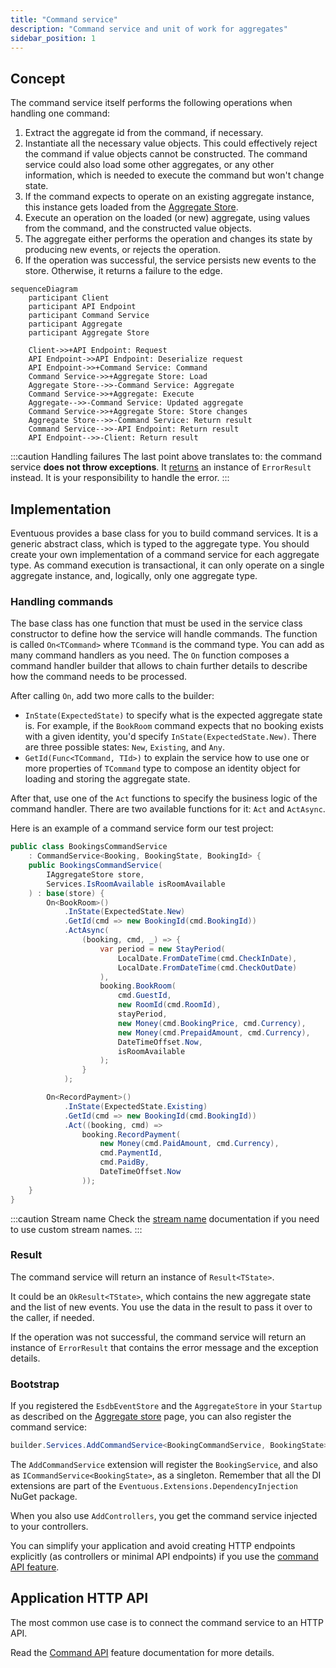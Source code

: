 ```yaml
---
title: "Command service"
description: "Command service and unit of work for aggregates"
sidebar_position: 1
---
```


## Concept

The command service itself performs the following operations when handling one command:
1. Extract the aggregate id from the command, if necessary.
2. Instantiate all the necessary value objects. This could effectively reject the command if value objects cannot be constructed. The command service could also load some other aggregates, or any other information, which is needed to execute the command but won't change state.
3. If the command expects to operate on an existing aggregate instance, this instance gets loaded from the [Aggregate Store](../persistence/aggregate-store).
4. Execute an operation on the loaded (or new) aggregate, using values from the command, and the constructed value objects.
5. The aggregate either performs the operation and changes its state by producing new events, or rejects the operation.
6. If the operation was successful, the service persists new events to the store. Otherwise, it returns a failure to the edge.

```mermaid
sequenceDiagram
    participant Client
    participant API Endpoint
    participant Command Service
    participant Aggregate
    participant Aggregate Store

    Client->>+API Endpoint: Request
    API Endpoint->>API Endpoint: Deserialize request
    API Endpoint->>+Command Service: Command
    Command Service->>+Aggregate Store: Load
    Aggregate Store-->>-Command Service: Aggregate
    Command Service->>+Aggregate: Execute
    Aggregate-->>-Command Service: Updated aggregate
    Command Service->>+Aggregate Store: Store changes
    Aggregate Store-->>-Command Service: Return result
    Command Service-->>-API Endpoint: Return result
    API Endpoint-->>-Client: Return result
```

:::caution Handling failures
The last point above translates to: the command service **does not throw exceptions**. It [returns](#result) an instance of `ErrorResult` instead. It is your responsibility to handle the error.
:::

## Implementation

Eventuous provides a base class for you to build command services. It is a generic abstract class, which is typed to the aggregate type. You should create your own implementation of a command service for each aggregate type. As command execution is transactional, it can only operate on a single aggregate instance, and, logically, only one aggregate type.

### Handling commands

The base class has one function that must be used in the service class constructor to define how the service will handle commands. The function is called `On<TCommand>` where `TCommand` is the command type. You can add as many command handlers as you need. The `On` function composes a command handler builder that allows to chain further details to describe how the command needs to be processed.

After calling `On`, add two more calls to the builder:
* `InState(ExpectedState)` to specify what is the expected aggregate state is. For example, if the `BookRoom` command expects that no booking exists with a given identity, you'd specify `InState(ExpectedState.New)`. There are three possible states: `New`, `Existing`, and `Any`.
* `GetId(Func<TCommand, TId>)` to explain the service how to use one or more properties of `TCommand` type to compose an identity object for loading and storing the aggregate state.

After that, use one of the `Act` functions to specify the business logic of the command handler. There are two available functions for it: `Act` and `ActAsync`.

Here is an example of a command service form our test project:

```csharp title="BookingService.cs"
public class BookingsCommandService 
    : CommandService<Booking, BookingState, BookingId> {
    public BookingsCommandService(
        IAggregateStore store, 
        Services.IsRoomAvailable isRoomAvailable
    ) : base(store) {
        On<BookRoom>()
            .InState(ExpectedState.New)
            .GetId(cmd => new BookingId(cmd.BookingId))
            .ActAsync(
                (booking, cmd, _) => {
                    var period = new StayPeriod(
                        LocalDate.FromDateTime(cmd.CheckInDate), 
                        LocalDate.FromDateTime(cmd.CheckOutDate)
                    ),
                    booking.BookRoom(
                        cmd.GuestId,
                        new RoomId(cmd.RoomId),
                        stayPeriod,
                        new Money(cmd.BookingPrice, cmd.Currency),
                        new Money(cmd.PrepaidAmount, cmd.Currency),
                        DateTimeOffset.Now,
                        isRoomAvailable
                    );
                }
            );

        On<RecordPayment>()
            .InState(ExpectedState.Existing)
            .GetId(cmd => new BookingId(cmd.BookingId))
            .Act((booking, cmd) => 
                booking.RecordPayment(
                    new Money(cmd.PaidAmount, cmd.Currency), 
                    cmd.PaymentId, 
                    cmd.PaidBy, 
                    DateTimeOffset.Now
                ));
    }
}
```

:::caution Stream name
Check the [stream name](../persistence/aggregate-stream#stream-name) documentation if you need to use custom stream names.
:::

### Result

The command service will return an instance of `Result<TState>`.

It could be an `OkResult<TState>`, which contains the new aggregate state and the list of new events. You use the data in the result to pass it over to the caller, if needed.

If the operation was not successful, the command service will return an instance of `ErrorResult` that contains the error message and the exception details.

### Bootstrap

If you registered the `EsdbEventStore` and the `AggregateStore` in your `Startup` as described on the [Aggregate store](../persistence/aggregate-store) page, you can also register the command service:

```csharp title="Program.cs"
builder.Services.AddCommandService<BookingCommandService, BookingState>();
```

The `AddCommandService` extension will register the `BookingService`, and also as `ICommandService<BookingState>`, as a singleton. Remember that all the DI extensions are part of the `Eventuous.Extensions.DependencyInjection` NuGet package.

When you also use `AddControllers`, you get the command service injected to your controllers.

You can simplify your application and avoid creating HTTP endpoints explicitly (as controllers or minimal API endpoints) if you use the [command API feature](command-api.md).

## Application HTTP API

The most common use case is to connect the command service to an HTTP API.

Read the [Command API](./command-api) feature documentation for more details.
